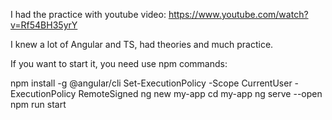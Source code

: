 I had the practice with youtube video: 
  https://www.youtube.com/watch?v=Rf54BH35yrY

I knew a lot of Angular and TS, had theories and much practice. 

If you want to start it, you need use npm commands:
   
npm install -g @angular/cli
Set-ExecutionPolicy -Scope CurrentUser -ExecutionPolicy RemoteSigned
ng new my-app
cd my-app
ng serve --open
npm run start
